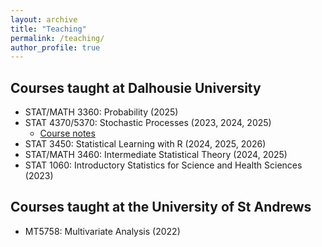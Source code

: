 ```yaml
---
layout: archive
title: "Teaching"
permalink: /teaching/
author_profile: true
---
```


## Courses taught at Dalhousie University

- STAT/MATH 3360: Probability (2025)
- STAT 4370/5370: Stochastic Processes (2023, 2024, 2025)
  - [Course notes](https://theomichelot.github.io/files/Stochastic-Processes.pdf)
- STAT 3450: Statistical Learning with R (2024, 2025, 2026)
- STAT/MATH 3460: Intermediate Statistical Theory (2024, 2025) 
- STAT 1060: Introductory Statistics for Science and Health Sciences (2023)

## Courses taught at the University of St Andrews

- MT5758: Multivariate Analysis (2022)


<!-- {% include base_path %} -->

<!-- {% for post in site.teaching reversed %} -->
<!--   {% include archive-single.html %} -->
<!-- {% endfor %} -->
